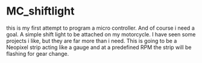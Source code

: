 # MC_shiftlight
this is my first attempt to program a micro controller. And of course i need a goal. A simple shift light to be attached on my motorcycle. I have seen some projects i like, but they are far more than i need. This is going to be a Neopixel strip acting like a gauge and at a predefined RPM the strip will be flashing for gear change.
